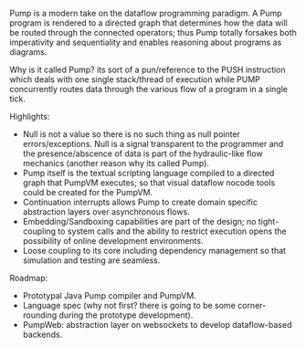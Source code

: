 Pump is a modern take on the dataflow programming paradigm. A Pump program is rendered to a directed graph that determines how the data will be routed through the connected operators; thus Pump totally forsakes both imperativity and sequentiality and enables reasoning about programs as diagrams.

Why is it called Pump? its sort of a pun/reference to the PUSH instruction which deals with one single stack/thread of execution while PUMP concurrently routes data through the various flow of a  program in a single tick.

Highlights:
- Null is not a value so there is no such thing as null pointer errors/exceptions. Null is a signal transparent to the programmer and the presence/abscence of data is part of the hydraulic-like flow mechanics (another reason why its called Pump).
- Pump itself is the textual scripting language compiled to a directed graph that PumpVM executes; so that visual dataflow nocode tools could be created for the PumpVM.
- Continuation interrupts allows Pump to create domain specific abstraction layers over asynchronous flows. 
- Embedding/Sandboxing capabilities are part of the design; no tight-coupling to system calls and the ability to restrict execution opens the possibility of online development environments.
- Loose coupling to its core including dependency management so that simulation and testing are seamless.

Roadmap:
- Prototypal Java Pump compiler and PumpVM.
- Language spec (why not first? there is going to be some corner-rounding during the prototype development).
- PumpWeb: abstraction layer on websockets to develop dataflow-based backends.
